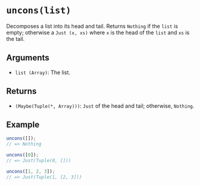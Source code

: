 # `uncons(list)`

Decomposes a list into its head and tail. Returns `Nothing` if the `list` is empty; otherwise a `Just (x, xs)` where `x` is the head of the `list` and `xs` is the tail.

## Arguments

* `list (Array)`: The list.

## Returns

* `(Maybe(Tuple(*, Array)))`: `Just` of the head and tail; otherwise, `Nothing`.

## Example

```javascript
uncons([]);
// => Nothing

uncons([0]);
// => Just(Tuple(0, []))

uncons([1, 2, 3]);
// => Just(Tuple(1, [2, 3]))
```
